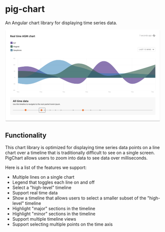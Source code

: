 # pig-chart

An Angular chart library for displaying time series data.

![Pig Chart Screenshot](docs/pig-chart-screenshot.png)

## Functionality

This chart library is optimized for displaying time series data points on a line chart over a timeline that is traditionally difficult to see on a single screen. PigChart allows users to zoom into data to see data over milliseconds.

Here is a list of the features we support:

- Multiple lines on a single chart
- Legend that toggles each line on and off
- Select a "high-level" timeline
- Support real time data
- Show a timeline that allows users to select a smaller subset of the "high-level" timeline
- Highlight "major" sections in the timeline
- Highlight "minor" sections in the timeline
- Support multiple timeline views
- Support selecting multiple points on the time axis
